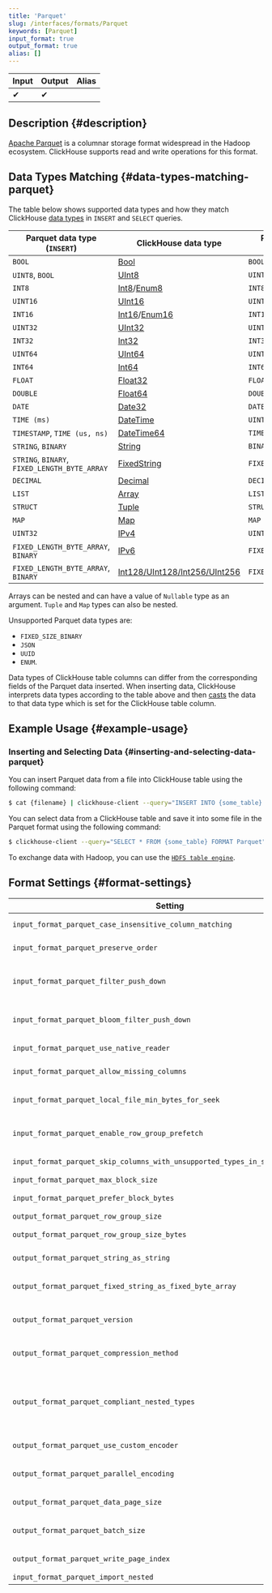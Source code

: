 ```yaml
---
title: 'Parquet'
slug: /interfaces/formats/Parquet
keywords: [Parquet]
input_format: true
output_format: true
alias: []
---
```


| Input | Output | Alias |
|-------|--------|-------|
| ✔     | ✔      |       |

## Description {#description}

[Apache Parquet](https://parquet.apache.org/) is a columnar storage format widespread in the Hadoop ecosystem. ClickHouse supports read and write operations for this format.

## Data Types Matching {#data-types-matching-parquet}

The table below shows supported data types and how they match ClickHouse [data types](/sql-reference/data-types/index.md) in `INSERT` and `SELECT` queries.

| Parquet data type (`INSERT`)                  | ClickHouse data type                                                                                       | Parquet data type (`SELECT`)  |
|-----------------------------------------------|------------------------------------------------------------------------------------------------------------|-------------------------------|
| `BOOL`                                        | [Bool](/sql-reference/data-types/boolean.md)                                                       | `BOOL`                        |
| `UINT8`, `BOOL`                               | [UInt8](/sql-reference/data-types/int-uint.md)                                                     | `UINT8`                       |
| `INT8`                                        | [Int8](/sql-reference/data-types/int-uint.md)/[Enum8](/sql-reference/data-types/enum.md)   | `INT8`                        |
| `UINT16`                                      | [UInt16](/sql-reference/data-types/int-uint.md)                                                    | `UINT16`                      |
| `INT16`                                       | [Int16](/sql-reference/data-types/int-uint.md)/[Enum16](/sql-reference/data-types/enum.md) | `INT16`                       |
| `UINT32`                                      | [UInt32](/sql-reference/data-types/int-uint.md)                                                    | `UINT32`                      |
| `INT32`                                       | [Int32](/sql-reference/data-types/int-uint.md)                                                     | `INT32`                       |
| `UINT64`                                      | [UInt64](/sql-reference/data-types/int-uint.md)                                                    | `UINT64`                      |
| `INT64`                                       | [Int64](/sql-reference/data-types/int-uint.md)                                                     | `INT64`                       |
| `FLOAT`                                       | [Float32](/sql-reference/data-types/float.md)                                                      | `FLOAT`                       |
| `DOUBLE`                                      | [Float64](/sql-reference/data-types/float.md)                                                      | `DOUBLE`                      |
| `DATE`                                        | [Date32](/sql-reference/data-types/date.md)                                                        | `DATE`                        |
| `TIME (ms)`                                   | [DateTime](/sql-reference/data-types/datetime.md)                                                  | `UINT32`                      |
| `TIMESTAMP`, `TIME (us, ns)`                  | [DateTime64](/sql-reference/data-types/datetime64.md)                                              | `TIMESTAMP`                   |
| `STRING`, `BINARY`                            | [String](/sql-reference/data-types/string.md)                                                      | `BINARY`                      |
| `STRING`, `BINARY`, `FIXED_LENGTH_BYTE_ARRAY` | [FixedString](/sql-reference/data-types/fixedstring.md)                                            | `FIXED_LENGTH_BYTE_ARRAY`     |
| `DECIMAL`                                     | [Decimal](/sql-reference/data-types/decimal.md)                                                    | `DECIMAL`                     |
| `LIST`                                        | [Array](/sql-reference/data-types/array.md)                                                        | `LIST`                        |
| `STRUCT`                                      | [Tuple](/sql-reference/data-types/tuple.md)                                                        | `STRUCT`                      |
| `MAP`                                         | [Map](/sql-reference/data-types/map.md)                                                            | `MAP`                         |
| `UINT32`                                      | [IPv4](/sql-reference/data-types/ipv4.md)                                                          | `UINT32`                      |
| `FIXED_LENGTH_BYTE_ARRAY`, `BINARY`           | [IPv6](/sql-reference/data-types/ipv6.md)                                                          | `FIXED_LENGTH_BYTE_ARRAY`     |
| `FIXED_LENGTH_BYTE_ARRAY`, `BINARY`           | [Int128/UInt128/Int256/UInt256](/sql-reference/data-types/int-uint.md)                             | `FIXED_LENGTH_BYTE_ARRAY`     |

Arrays can be nested and can have a value of `Nullable` type as an argument. `Tuple` and `Map` types can also be nested.

Unsupported Parquet data types are: 
- `FIXED_SIZE_BINARY`
- `JSON`
- `UUID`
- `ENUM`.

Data types of ClickHouse table columns can differ from the corresponding fields of the Parquet data inserted. When inserting data, ClickHouse interprets data types according to the table above and then [casts](/sql-reference/functions/type-conversion-functions#cast) the data to that data type which is set for the ClickHouse table column.

## Example Usage {#example-usage}

### Inserting and Selecting Data {#inserting-and-selecting-data-parquet}

You can insert Parquet data from a file into ClickHouse table using the following command:

``` bash
$ cat {filename} | clickhouse-client --query="INSERT INTO {some_table} FORMAT Parquet"
```

You can select data from a ClickHouse table and save it into some file in the Parquet format using the following command:

``` bash
$ clickhouse-client --query="SELECT * FROM {some_table} FORMAT Parquet" > {some_file.pq}
```

To exchange data with Hadoop, you can use the [`HDFS table engine`](/engines/table-engines/integrations/hdfs.md).

## Format Settings {#format-settings}

| Setting                                                                        | Description                                                                                                                                                                                                                       | Default     |
|--------------------------------------------------------------------------------|-----------------------------------------------------------------------------------------------------------------------------------------------------------------------------------------------------------------------------------|-------------|
| `input_format_parquet_case_insensitive_column_matching`                        | Ignore case when matching Parquet columns with CH columns.	                                                                                                                                                                      | `0`         |
| `input_format_parquet_preserve_order`                                          | Avoid reordering rows when reading from Parquet files. Usually makes it much slower.	                                                                                                                                          | `0`         |
| `input_format_parquet_filter_push_down`                                        | When reading Parquet files, skip whole row groups based on the WHERE/PREWHERE expressions and min/max statistics in the Parquet metadata.	                                                                                      | `1`         |
| `input_format_parquet_bloom_filter_push_down`                                  | When reading Parquet files, skip whole row groups based on the WHERE expressions and bloom filter in the Parquet metadata.	                                                                                                      | `0`         |
| `input_format_parquet_use_native_reader`                                       | When reading Parquet files, to use native reader instead of arrow reader.	                                                                                                                                                      | `0`         |
| `input_format_parquet_allow_missing_columns`                                   | Allow missing columns while reading Parquet input formats	                                                                                                                                                                      | `1`         |
| `input_format_parquet_local_file_min_bytes_for_seek`                           | Min bytes required for local read (file) to do seek, instead of read with ignore in Parquet input format	                                                                                                                      | `8192`      |
| `input_format_parquet_enable_row_group_prefetch`                               | Enable row group prefetching during parquet parsing. Currently, only single-threaded parsing can prefetch.	                                                                                                                      | `1`         |
| `input_format_parquet_skip_columns_with_unsupported_types_in_schema_inference` | Skip columns with unsupported types while schema inference for format Parquet	                                                                                                                                                  | `0`         |
| `input_format_parquet_max_block_size`                                          | Max block size for parquet reader.                                                                                                                                                                                                | `65409`     |
| `input_format_parquet_prefer_block_bytes`                                      | Average block bytes output by parquet reader                                                                                                                                                                                      | `16744704`  |
| `output_format_parquet_row_group_size`                                         | Target row group size in rows.	                                                                                                                                                                                                  | `1000000`   |
| `output_format_parquet_row_group_size_bytes`                                   | Target row group size in bytes, before compression.	                                                                                                                                                                              | `536870912` |
| `output_format_parquet_string_as_string`                                       | Use Parquet String type instead of Binary for String columns.	                                                                                                                                                                  | `1`         |
| `output_format_parquet_fixed_string_as_fixed_byte_array`                       | Use Parquet FIXED_LENGTH_BYTE_ARRAY type instead of Binary for FixedString columns.	                                                                                                                                              | `1`         |
| `output_format_parquet_version`                                                | Parquet format version for output format. Supported versions: 1.0, 2.4, 2.6 and 2.latest (default)	                                                                                                                              | `2.latest`  |
| `output_format_parquet_compression_method`                                     | Compression method for Parquet output format. Supported codecs: snappy, lz4, brotli, zstd, gzip, none (uncompressed)	                                                                                                          | `zstd`      |
| `output_format_parquet_compliant_nested_types`                                 | In parquet file schema, use name 'element' instead of 'item' for list elements. This is a historical artifact of Arrow library implementation. Generally increases compatibility, except perhaps with some old versions of Arrow. | `1`         | 
| `output_format_parquet_use_custom_encoder`                                     | Use a faster Parquet encoder implementation.	                                                                                                                                                                                  | `1`         |
| `output_format_parquet_parallel_encoding`                                      | Do Parquet encoding in multiple threads. Requires output_format_parquet_use_custom_encoder.	                                                                                                                                      | `1`         |
| `output_format_parquet_data_page_size`                                         | Target page size in bytes, before compression.	                                                                                                                                                                                  | `1048576`   |
| `output_format_parquet_batch_size`                                             | Check page size every this many rows. Consider decreasing if you have columns with average values size above a few KBs.	                                                                                                          | `1024`      |
| `output_format_parquet_write_page_index`                                       | Add a possibility to write page index into parquet files.	                                                                                                                                                                      | `1`         |
| `input_format_parquet_import_nested`                                           | Obsolete setting, does nothing.                                                                                                                                                                                                   | `0`         |
